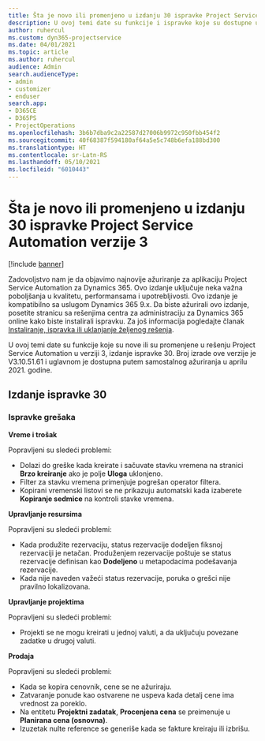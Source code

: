```yaml
---
title: Šta je novo ili promenjeno u izdanju 30 ispravke Project Service Automation verzije 3
description: U ovoj temi date su funkcije i ispravke koje su dostupne u izdanju 30 ispravke za Project Service Automation verzije 3.
author: ruhercul
ms.custom: dyn365-projectservice
ms.date: 04/01/2021
ms.topic: article
ms.author: ruhercul
audience: Admin
search.audienceType:
- admin
- customizer
- enduser
search.app:
- D365CE
- D365PS
- ProjectOperations
ms.openlocfilehash: 3b6b7dba9c2a22587d27006b9972c950fbb454f2
ms.sourcegitcommit: 40f68387f594180af64a5e5c748b6efa188bd300
ms.translationtype: HT
ms.contentlocale: sr-Latn-RS
ms.lasthandoff: 05/10/2021
ms.locfileid: "6010443"
---
```

# <a name="whats-new-or-changed-in-project-service-automation-update-release-30-v3"></a>Šta je novo ili promenjeno u izdanju 30 ispravke Project Service Automation verzije 3

[!include [banner](../includes/psa-now-project-operations.md)]

Zadovoljstvo nam je da objavimo najnovije ažuriranje za aplikaciju Project Service Automation za Dynamics 365. Ovo izdanje uključuje neka važna poboljšanja u kvalitetu, performansama i upotrebljivosti. Ovo izdanje je kompatibilno sa uslugom Dynamics 365 9.x. Da biste ažurirali ovo izdanje, posetite stranicu sa rešenjima centra za administraciju za Dynamics 365 online kako biste instalirali ispravku. Za još informacija pogledajte članak [Instaliranje, ispravka ili uklanjanje željenog rešenja](/power-platform/admin/install-remove-preferred-solution.md).

U ovoj temi date su funkcije koje su nove ili su promenjene u rešenju Project Service Automation u verziji 3, izdanje ispravke 30. Broj izrade ove verzije je V3.10.51.61 i uglavnom je dostupna putem samostalnog ažuriranja u aprilu 2021. godine.

## <a name="update-release-30"></a>Izdanje ispravke 30

### <a name="bug-fixes"></a>Ispravke grešaka

**Vreme i trošak**

Popravljeni su sledeći problemi:

- Dolazi do greške kada kreirate i sačuvate stavku vremena na stranici **Brzo kreiranje** ako je polje **Uloga** uklonjeno.
- Filter za stavku vremena primenjuje pogrešan operator filtera.
- Kopirani vremenski listovi se ne prikazuju automatski kada izaberete **Kopiranje sedmice** na kontroli stavke vremena.

**Upravljanje resursima**

Popravljeni su sledeći problemi:

- Kada produžite rezervaciju, status rezervacije dodeljen fiksnoj rezervaciji je netačan. Produženjem rezervacije poštuje se status rezervacije definisan kao **Dodeljeno** u metapodacima podešavanja rezervacije.
- Kada nije naveden važeći status rezervacije, poruka o grešci nije pravilno lokalizovana.

**Upravljanje projektima**

Popravljeni su sledeći problemi:

- Projekti se ne mogu kreirati u jednoj valuti, a da uključuju povezane zadatke u drugoj valuti.

**Prodaja**

Popravljeni su sledeći problemi:

- Kada se kopira cenovnik, cene se ne ažuriraju.
- Zatvaranje ponude kao ostvarene ne uspeva kada detalj cene ima vrednost za poreklo.
- Na entitetu **Projektni zadatak**, **Procenjena cena** se preimenuje u **Planirana cena (osnovna)**.
- Izuzetak nulte reference se generiše kada se fakture kreiraju ili izbrišu.
